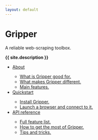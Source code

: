 ```yaml
---
layout: default
---
```


# Gripper
A reliable web-scraping toolbox.

<strong>{{ site.description }}</strong>

<ul class="tiles">
	<li>
		<a href="{% link about.md %}">
			About
			<ul>
				<li>What is Gripper good for.</li>
				<li>What makes Gripper different.</li>
				<li>Main features.</li>
			</ul>
		</a>
	</li>
	<li> 
		<a href="{% link quickstart.md %}">
			Quickstart
			<ul>
				<li>Install Gripper.</li>
				<li>Launch a browser and connect to it.</li>
			</ul>
		</a>
	</li>
	<li>
	    <a href="{% link features.md %}">
		    API reference
			<ul>
				<li>Full feature list.</li>
				<li>How to get the most of Gripper.</li>
				<li>Tips and tricks.</li>
			</ul>
		</a>
	</li>
</ul>